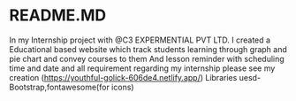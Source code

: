 # README.MD
In my Internship project with @C3 EXPERMENTIAL PVT LTD. 
I created a Educational based website which track students learning through graph and pie chart and convey courses to them 
And lesson reminder with scheduling time and date and all requirement regarding my internship please see my creation (https://youthful-golick-606de4.netlify.app/)
Libraries uesd-Bootstrap,fontawesome(for icons)
